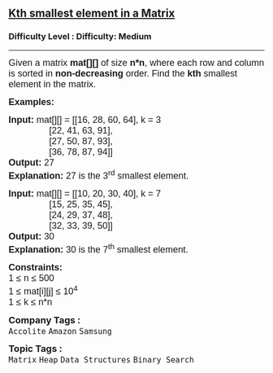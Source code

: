 <h2><a href="https://www.geeksforgeeks.org/problems/kth-element-in-matrix/1?page=1&difficulty[]=1&category[]=Heap&sortBy=submissions">Kth smallest element in a Matrix</a></h2><h3>Difficulty Level : Difficulty: Medium</h3><hr><div class="problems_problem_content__Xm_eO"><p><span style="font-size: 18px;"><span style="font-family: arial,helvetica,sans-serif;">Given a matrix&nbsp;<strong>mat[][]</strong>&nbsp;of size <strong>n*n</strong>, where each row and column is sorted in&nbsp;<strong>non-decreasing</strong>&nbsp;order. Find the&nbsp;<strong>kth</strong>&nbsp;smallest element in the matrix.</span></span></p>
<div><span style="font-size: 18px;"><span style="font-family: arial,helvetica,sans-serif;"><strong>Examples:</strong></span></span></div>
<pre><span style="font-size: 18px;"><span style="font-family: arial,helvetica,sans-serif;"><strong>Input: </strong>mat[][] = [[16, 28, 60, 64], k = 3<br>                [22, 41, 63, 91],<br>                [27, 50, 87, 93],<br>                [36, 78, 87, 94]]
<strong>Output: </strong>27
<strong>Explanation: </strong>27 is the 3<sup>rd</sup> smallest element.</span></span></pre>
<pre><span style="font-size: 18px;"><span style="font-family: arial,helvetica,sans-serif;"><strong>Input: </strong>mat[][] = [[10, 20, 30, 40], k = 7<br>                [15, 25, 35, 45],<br>                [24, 29, 37, 48],<br>                [32, 33, 39, 50]] 
<strong>Output: </strong>30
<strong>Explanation: </strong>30 is the 7<sup>th</sup> smallest element.</span></span></pre>
<p><span style="font-size: 18px;"><span style="font-family: arial,helvetica,sans-serif;"><strong>Constraints:</strong><br>1 ≤ n ≤ 500<br>1 ≤ mat[i][j] ≤ 10<sup>4</sup></span></span><br><span style="font-size: 18px;"><span style="font-family: arial,helvetica,sans-serif;">1 ≤ k ≤ n*n</span></span></p></div><p><span style=font-size:18px><strong>Company Tags : </strong><br><code>Accolite</code>&nbsp;<code>Amazon</code>&nbsp;<code>Samsung</code>&nbsp;<br><p><span style=font-size:18px><strong>Topic Tags : </strong><br><code>Matrix</code>&nbsp;<code>Heap</code>&nbsp;<code>Data Structures</code>&nbsp;<code>Binary Search</code>&nbsp;